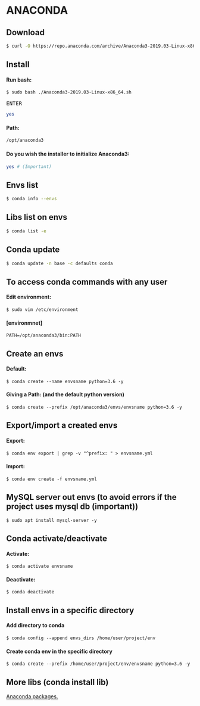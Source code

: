 # ANACONDA
## Download

```sh
$ curl -O https://repo.anaconda.com/archive/Anaconda3-2019.03-Linux-x86_64.sh
```

## Install
#### Run bash:

```sh
$ sudo bash ./Anaconda3-2019.03-Linux-x86_64.sh
```

<kbd>ENTER</kbd><br>

```sh
yes
```

#### Path:

```sh
/opt/anaconda3
```

#### Do you wish the installer to initialize Anaconda3:

```sh
yes # (Important)
```

## Envs list

```sh
$ conda info --envs
```

## Libs list on envs

```sh
$ conda list -e
```

## Conda update

```sh
$ conda update -n base -c defaults conda
```

## To access conda commands with any user
#### Edit environment:

`$ sudo vim /etc/environment`

<h4>[environmnet]</h4>

```
PATH=/opt/anaconda3/bin:PATH
```

<h2>Create an envs</h2>
<h4>Default:</h4>

`$ conda create --name envsname python=3.6 -y`

<h4>Giving a Path: (and the default python version)</h4>

`$ conda create --prefix /opt/anaconda3/envs/envsname python=3.6 -y`

<h2>Export/import a created envs</h2>
<h4>Export:</h4>

`$ conda env export | grep -v "^prefix: " > envsname.yml`

<h4>Import:</h4>

`$ conda env create -f envsname.yml`

<h2>MySQL server out envs (to avoid errors if the project uses mysql db (important))</h2>

`$ sudo apt install mysql-server -y`

<h2>Conda activate/deactivate</h2>
<h4>Activate:</h4>

`$ conda activate envsname`

<h4>Deactivate:</h4>

`$ conda deactivate`

<h2>Install envs in a specific directory</h2>
<h4>Add directory to conda</h4>

`$ conda config --append envs_dirs /home/user/project/env`

<h4>Create conda env in the specific directory</h4>

`$ conda create --prefix /home/user/project/env/envsname python=3.6 -y`

<h2>More libs (conda install lib)</h2>

<p>

[Anaconda packages.](https://anaconda.org/anaconda/repo)

</p>

</div>